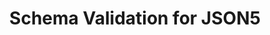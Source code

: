 ---
title: Schema Validation for JSON5
short_name: JSON5
long_name: JSON for the ES5 era
url: http://json5.org/
logo: https://github.com/json5/json5-logo/blob/master/json5-logo.svg
layout: language
---